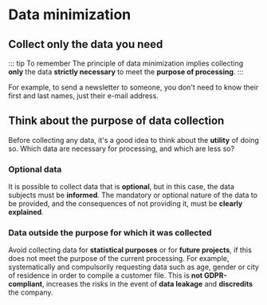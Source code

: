 # Data minimization

## Collect only the data you need

::: tip To remember
The principle of data minimization implies collecting **only** the data **strictly necessary** to meet the **purpose of processing**.
:::

For example, to send a newsletter to someone, you don't need to know their first and last names, just their e-mail address.

## Think about the purpose of data collection

Before collecting any data, it's a good idea to think about the **utility** of doing so.
Which data are necessary for processing, and which are less so?

### Optional data

It is possible to collect data that is **optional**, but in this case, the data subjects must be **informed**.
The mandatory or optional nature of the data to be provided, and the consequences of not providing it, must be **clearly explained**.

### Data outside the purpose for which it was collected

Avoid collecting data for **statistical purposes** or for **future projects**, if this does not meet the purpose of the current processing.
For example, systematically and compulsorily requesting data such as age, gender or city of residence in order to compile a customer file.
This is **not GDPR-compliant**, increases the risks in the event of **data leakage** and **discredits** the company.